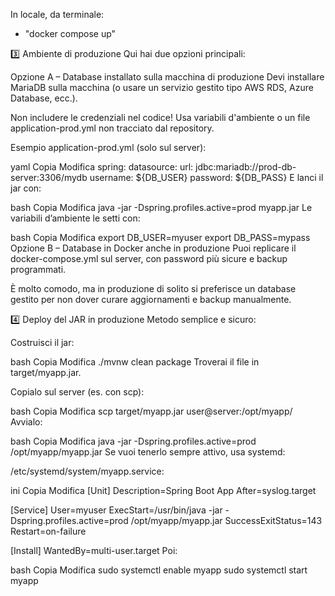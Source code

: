 In locale, da terminale:
- "docker compose up"

3️⃣ Ambiente di produzione
Qui hai due opzioni principali:

Opzione A – Database installato sulla macchina di produzione
Devi installare MariaDB sulla macchina (o usare un servizio gestito tipo AWS RDS, Azure Database, ecc.).

Non includere le credenziali nel codice!
Usa variabili d'ambiente o un file application-prod.yml non tracciato dal repository.

Esempio application-prod.yml (solo sul server):

yaml
Copia
Modifica
spring:
datasource:
url: jdbc:mariadb://prod-db-server:3306/mydb
username: ${DB_USER}
password: ${DB_PASS}
E lanci il jar con:

bash
Copia
Modifica
java -jar -Dspring.profiles.active=prod myapp.jar
Le variabili d’ambiente le setti con:

bash
Copia
Modifica
export DB_USER=myuser
export DB_PASS=mypass
Opzione B – Database in Docker anche in produzione
Puoi replicare il docker-compose.yml sul server, con password più sicure e backup programmati.

È molto comodo, ma in produzione di solito si preferisce un database gestito per non dover curare aggiornamenti e backup manualmente.

4️⃣ Deploy del JAR in produzione
Metodo semplice e sicuro:

Costruisci il jar:

bash
Copia
Modifica
./mvnw clean package
Troverai il file in target/myapp.jar.

Copialo sul server (es. con scp):

bash
Copia
Modifica
scp target/myapp.jar user@server:/opt/myapp/
Avvialo:

bash
Copia
Modifica
java -jar -Dspring.profiles.active=prod /opt/myapp/myapp.jar
Se vuoi tenerlo sempre attivo, usa systemd:

/etc/systemd/system/myapp.service:

ini
Copia
Modifica
[Unit]
Description=Spring Boot App
After=syslog.target

[Service]
User=myuser
ExecStart=/usr/bin/java -jar -Dspring.profiles.active=prod /opt/myapp/myapp.jar
SuccessExitStatus=143
Restart=on-failure

[Install]
WantedBy=multi-user.target
Poi:

bash
Copia
Modifica
sudo systemctl enable myapp
sudo systemctl start myapp
